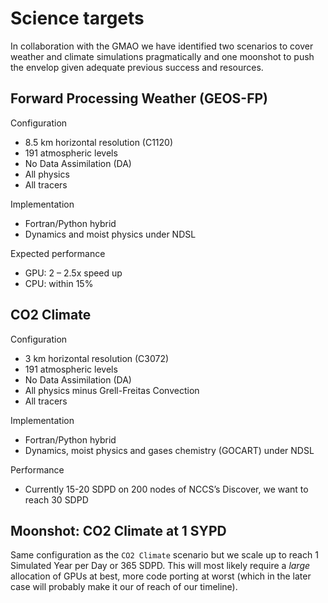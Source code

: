 # Science targets

In collaboration with the GMAO we have identified two scenarios to cover weather and climate simulations pragmatically and one moonshot to push the envelop given adequate previous success and resources.

## Forward Processing Weather (GEOS-FP)

Configuration

- 8.5 km horizontal resolution (C1120)
- 191 atmospheric levels
- No Data Assimilation (DA)
- All physics
- All tracers

Implementation

- Fortran/Python hybrid
- Dynamics and moist physics under NDSL

Expected performance

- GPU: 2 – 2.5x speed up
- CPU: within 15%

## CO2 Climate

Configuration

- 3 km horizontal resolution (C3072)
- 191 atmospheric levels
- No Data Assimilation (DA)
- All physics minus Grell-Freitas Convection
- All tracers

Implementation

- Fortran/Python hybrid
- Dynamics, moist physics and gases chemistry (GOCART) under NDSL

Performance

- Currently 15-20 SDPD on 200 nodes of NCCS’s Discover, we want to reach 30 SDPD

## Moonshot: CO2 Climate at 1 SYPD

Same configuration as the `CO2 Climate` scenario but we scale up to reach 1 Simulated Year per Day or 365 SDPD.
This will most likely require a _large_ allocation of GPUs at best, more code porting at worst (which in the later case will probably make it our of reach of our timeline).
